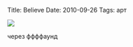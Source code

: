 Title: Believe
Date: 2010-09-26
Tags: арт

<div class="text"><p><img src="http://dl.dropbox.com/u/140528/site/believe.jpg" /></p>
<p>через ффффаунд</p></div>